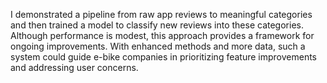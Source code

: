 I demonstrated a pipeline from raw app reviews to meaningful categories and then trained
a model to classify new reviews into these categories. Although performance is modest,
this approach provides a framework for ongoing improvements. With enhanced methods
and more data, such a system could guide e-bike companies in prioritizing feature
improvements and addressing user concerns.
